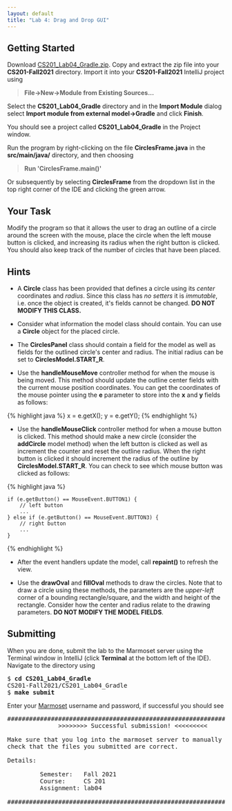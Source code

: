 ```yaml
---
layout: default
title: "Lab 4: Drag and Drop GUI"
---
```


## Getting Started

Download [CS201\_Lab04\_Gradle.zip](CS201_Lab04_Gradle.zip). Copy and extract the zip file into your **CS201-Fall2021** directory. Import it into your **CS201-Fall2021** IntelliJ project using

> **File&rarr;New&rarr;Module from Existing Sources...**

Select the **CS201\_Lab04\_Gradle** directory and in the **Import Module** dialog select **Import module from external model&rarr;Gradle** and click **Finish**.

You should see a project called **CS201\_Lab04\_Gradle** in the Project window.

Run the program by right-clicking on the file **CirclesFrame.java** in the **src/main/java/** directory, and then choosing

> **Run 'CirclesFrame.main()'**

Or subsequently by selecting **CirclesFrame** from the dropdown list in the top right corner of the IDE and clicking the green arrow.

## Your Task

Modify the program so that it allows the user to drag an outline of a circle around the screen with the mouse, place the circle when the left mouse button is clicked, and increasing its radius when the right button is clicked. You should also keep track of the number of circles that have been placed.

## Hints

-   A **Circle** class has been provided that defines a circle using its *center* coordinates and *radius*. Since this class has *no setters* it is *immutable*, i.e. once the object is created, it's fields cannot be changed. **DO NOT MODIFY THIS CLASS.**

-   Consider what information the model class should contain. You can use a **Circle** object for the placed circle.

-   The **CirclesPanel** class should contain a field for the model as well as fields for the outlined circle's center and radius. The initial radius can be set to **CirclesModel.START_R**.

-   Use the **handleMouseMove** controller method for when the mouse is being moved. This method should update the outline center fields with the current mouse position coordinates. You can get the coordinates of the mouse pointer using the **e** parameter to store into the **x** and **y** fields as follows:

{% highlight java %}
    x = e.getX();
    y = e.getY();
{% endhighlight %}

-   Use the **handleMouseClick** controller method for when a mouse button is clicked. This method should make a new circle (consider the **addCircle** model method) when the left button is clicked as well as increment the counter and reset the outline radius. When the right button is clicked it should increment the radius of the outline by **CirclesModel.START_R**. You can check to see which mouse button was clicked as follows:

{% highlight java %}

    if (e.getButton() == MouseEvent.BUTTON1) {
        // left button
        ...
    } else if (e.getButton() == MouseEvent.BUTTON3) {
        // right button
        ...
    }
{% endhighlight %}

-   After the event handlers update the model, call **repaint()** to refresh the view.

-   Use the **drawOval** and **fillOval** methods to draw the circles. Note that to draw a circle using these methods, the parameters are the *upper-left* corner of a bounding rectangle/square, and the width and height of the rectangle. Consider how the center and radius relate to the drawing parameters. **DO NOT MODIFY THE MODEL FIELDS**.

## Submitting

When you are done, submit the lab to the Marmoset server using the Terminal window in IntelliJ (click **Terminal** at the bottom left of the IDE). Navigate to the directory using

<pre>
$ <b>cd CS201_Lab04_Gradle</b>
CS201-Fall2021/CS201_Lab04_Gradle
$ <b>make submit</b>
</pre>

Enter your [Marmoset](https://cs.ycp.edu/marmoset) username and password, if successful you should see

<pre>
######################################################################
              >>>>>>>> Successful submission! <<<<<<<<<

Make sure that you log into the marmoset server to manually
check that the files you submitted are correct.

Details:

         Semester:   Fall 2021
         Course:     CS 201
         Assignment: lab04

######################################################################
</pre>
